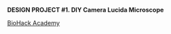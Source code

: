 <!-- code for box:
---
layout: post
title: Hello World
---
-->

<!--## Subtitle-->

<!--my Github Jekyll page-->

**DESIGN PROJECT #1. DIY Camera Lucida Microscope**

[BioHack Academy](http://biohackacademy.github.io/)
